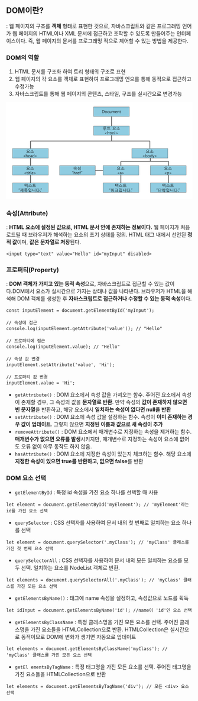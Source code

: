 ## DOM이란?
: 웹 페이지의 구조를 **객체** 형태로 표현한 것으로, 자바스크립트와 같은 프로그래밍 언어가 웹 페이지의 HTML이나 XML 문서에 접근하고 조작할 수 있도록 만들어주는 인터페이스이다. 즉, 웹 페이지의 문서를 프로그래밍 적으로 제어할 수 있는 방법을 제공한다.

### DOM의 역할
1. HTML 문서를 구조화 하여 트리 형태의 구조로 표현
2. 웹 페이지의 각 요소를 객체로 표현하여 프로그래밍 언으를 통해 동적으로 접근하고 수정가능
3. 자바스크립트를 통해 웹 페이지의 콘텐츠, 스타일, 구조를 실시간으로 변경가능

![DOM의 계층구조](image.png)

### 속성(Attribute)
: **HTML 요소에 설정된 값으로, HTML 문서 안에 존재하는 정보이다.** 웹 페이지가 처음 로드될 때 브라우저가 해석하는 요소의 초기 상태를 정의. HTML 태그 내에서 선언된 **정적 값**이며, **값은 문자열로 저장**된다.
```
<input type="text" value="Hello" id="myInput" disabled>
```

### 프로퍼티(Property)
: **DOM 객체가 가지고 있는 동적 속성**으로, 자바스크립트로 접근할 수 있는 값이다.DOM에서 요소가 실시간으로 가지는 상태나 값을 나타낸다. 브라우저가 HTML을 해석해 DOM 객체를 생성한 후 **자바스크립트로 접근하거나 수정할 수 있는 동적 속성**이다.
```
const inputElement = document.getElementById('myInput');

// 속성에 접근
console.log(inputElement.getAttribute('value')); // "Hello"

// 프로퍼티에 접근
console.log(inputElement.value); // "Hello"

// 속성 값 변경
inputElement.setAttribute('value', 'Hi');

// 프로퍼티 값 변경
inputElement.value = 'Hi';
```
- `getAttribute()` : DOM 요소에서 속성 값을 가져오는 함수. 주어진 요소에서 속성이 존재할 경우, 그 속성의 값을 **문자열로 반환**. 만약 속성의 **값이 존재하지 않으면 빈 문자열**을 반환하고, 해당 요소에서 **일치하는 속성이 없다면 null을 반환**
- `setAttribute()` : DOM 요소에 속성 값을 설정하는 함수. 속성이 **이미 존재하는 경우 값이 업데이트**. 그렇지 않으면 **지정된 이름과 값으로 새 속성이 추가**
- `removeAttribute()` : DOM 요소에서 매개변수로 지정하는 속성을 제거하는 함수. **매개변수가 없으면 오류를 발생**시키지만, 매개변수로 지정하는 속성이 요소에 없어도 오류 없이 아무 동작도 하지 않음.
- `hasAttribute()` : DOM 요소에 지정한 속성이 있는지 체크하는 함수. 해당 요소에 **지정한 속성이 있으면 true를 반환하고, 없으면 false**를 반환


### DOM 요소 선택
- `getElementById` : 특정 id 속성을 가진 요소 하나를 선택할 때 사용
```
let element = document.getElementById('myElement'); // 'myElement'라는 id를 가진 요소 선택
```

- `querySelector` : CSS 선택자를 사용하여 문서 내의 첫 번째로 일치하는 요소 하나를 선택
```
let element = document.querySelector('.myClass'); // 'myClass' 클래스를 가진 첫 번째 요소 선택
```
- `querySelectorAll` : CSS 선택자를 사용하여 문서 내의 모든 일치하는 요소를 모두 선택. 일치하는 요소를 NodeList 객체로 반환.
```
let elements = document.querySelectorAll('.myClass'); // 'myClass' 클래스를 가진 모든 요소 선택
```

- `getElementsByName()` : 태그에 name 속성을 설정하고, 속성값으로 노드를 획득
```
let idInput = document.getElementsByName('id'); //name이 'id'인 요소 선택
```
- `getElementsByClassName` : 특정 클래스명을 가진 모든 요소를 선택. 주어진 클래스명을 가진 요소들을 HTMLCollection으로 반환. HTMLCollection은 실시간으로 동적이므로 DOM에 변화가 생기면 자동으로 업데이트
```
let elements = document.getElementsByClassName('myClass'); // 'myClass' 클래스를 가진 모든 요소 선택
```
- `getEl
ementsByTagName` : 특정 태그명을 가진 모든 요소를 선택. 주어진 태그명을 가진 요소들을 HTMLCollection으로 반환
```
let elements = document.getElementsByTagName('div'); // 모든 <div> 요소 선택
```
